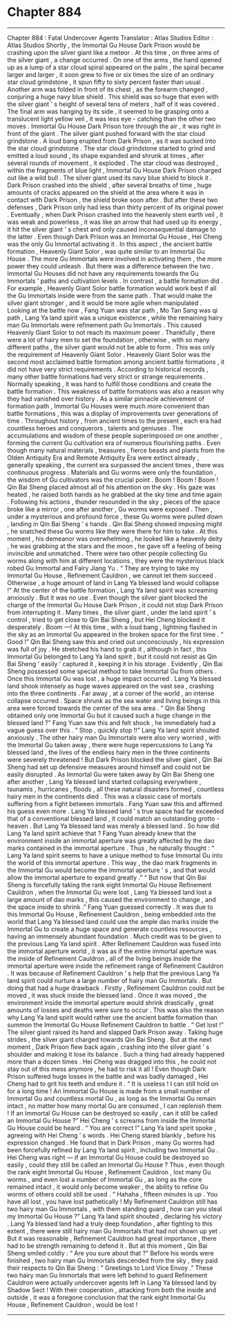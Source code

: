 
# Chapter 884


---

Chapter 884 : Fatal Undercover Agents
Translator :
Atlas Studios
Editor :
Atlas Studios
Shortly , the Immortal Gu House Dark Prison would be crashing upon the silver giant like a meteor .
At this time , on three arms of the silver giant , a change occurred .
On one of the arms , the hand opened up as a lump of a star cloud spiral appeared on the palm , the spiral became larger and larger , it soon grew to five or six times the size of an ordinary star cloud grindstone , it spun fifty to sixty percent faster than usual .
Another arm was folded in front of its chest , as the forearm changed , conjuring a huge navy blue shield .
This shield was so huge that even with the silver giant ’ s height of several tens of meters , half of it was covered .
The final arm was hanging by its side , it seemed to be grasping onto a translucent light yellow veil , it was less eye - catching than the other two moves .
Immortal Gu House Dark Prison tore through the air , it was right in front of the giant .
The silver giant pushed forward with the star cloud grindstone .
A loud bang erupted from Dark Prison , as it was sucked into the star cloud grindstone .
The star cloud grindstone started to grind and emitted a loud sound , its shape expanded and shrunk at times , after several rounds of movement , it exploded .
The star cloud was destroyed , within the fragments of blue light , Immortal Gu House Dark Prison charged out like a wild bull .
The silver giant used its navy blue shield to block it .
Dark Prison crashed into the shield , after several breaths of time , huge amounts of cracks appeared on the shield at the area where it was in contact with Dark Prison , the shield broke soon after .
But after these two defenses , Dark Prison only had less than thirty percent of its original power .
Eventually , when Dark Prison crashed into the heavenly stem earth veil , it was weak and powerless , it was like an arrow that had used up its energy , it hit the silver giant ’ s chest and only caused inconsequential damage to the latter .
Even though Dark Prison was an Immortal Gu House , Hei Cheng was the only Gu Immortal activating it .
In this aspect , the ancient battle formation , Heavenly Giant Solor , was quite similar to an Immortal Gu House .
The more Gu Immortals were involved in activating them , the more power they could unleash .
But there was a difference between the two .
Immortal Gu Houses did not have any requirements towards the Gu Immortals ’ paths and cultivation levels . In contrast , a battle formation did .
For example , Heavenly Giant Solor battle formation would work best if all the Gu Immortals inside were from the same path . That would make the silver giant stronger , and it would be more agile when manipulated .
Looking at the battle now , Fang Yuan was star path , Mo Tan Sang was qi path , Lang Ya land spirit was a unique existence , while the remaining hairy man Gu Immortals were refinement path Gu Immortals .
This caused Heavenly Giant Solor to not reach its maximum power . Thankfully , there were a lot of hairy men to set the foundation , otherwise , with so many different paths , the silver giant would not be able to form .
This was only the requirement of Heavenly Giant Solor .
Heavenly Giant Solor was the second most acclaimed battle formation among ancient battle formations , it did not have very strict requirements .
According to historical records , many other battle formations had very strict or strange requirements . Normally speaking , it was hard to fulfill those conditions and create the battle formation .
This weakness of battle formations was also a reason why they had vanished over history .
As a similar pinnacle achievement of formation path , Immortal Gu Houses were much more convenient than battle formations , this was a display of improvements over generations of time .
Throughout history , from ancient times to the present , each era had countless heroes and conquerors , talents and geniuses . The accumulations and wisdom of these people superimposed on one another , forming the current Gu cultivation era of numerous flourishing paths .
Even though many natural materials , treasures , fierce beasts and plants from the Olden Antiquity Era and Remote Antiquity Era were extinct already , generally speaking , the current era surpassed the ancient times , there was continuous progress .
Materials and Gu worms were only the foundation , the wisdom of Gu cultivators was the crucial point .
Boom ! Boom ! Boom !
Qin Bai Sheng placed almost all of his attention on the sky .
His gaze was heated , he raised both hands as he grabbed at the sky time and time again .
Following his actions , thunder resounded in the sky , pieces of the space broke like a mirror , one after another , Gu worms were exposed . Then , under a mysterious and profound force , these Gu worms were pulled down , landing in Qin Bai Sheng ’ s hands .
Qin Bai Sheng showed imposing might , he snatched these Gu worms like they were there for him to take .
At this moment , his demeanor was overwhelming , he looked like a heavenly deity , he was grabbing at the stars and the moon , he gave off a feeling of being invincible and unmatched .
There were two other people collecting Gu worms along with him at different locations , they were the mysterious black robed Gu Immortal and Fairy Jiang Yu .
“ They are trying to take my Immortal Gu House , Refinement Cauldron , we cannot let them succeed . Otherwise , a huge amount of land in Lang Ya blessed land would collapse !” At the center of the battle formation , Lang Ya land spirit was screaming anxiously .
But it was no use .
Even though the silver giant blocked the charge of the Immortal Gu House Dark Prison , it could not stop Dark Prison from interrupting it .
Many times , the silver giant , under the land spirit ’ s control , tried to get close to Qin Bai Sheng , but Hei Cheng blocked it desperately .
Boom —!
At this time , with a loud bang , lightning flashed in the sky as an Immortal Gu appeared in the broken space for the first time .
“ Good !” Qin Bai Sheng saw this and cried out unconsciously , his expression was full of joy .
He stretched his hand to grab it , although in fact , this Immortal Gu belonged to Lang Ya land spirit , but it could not resist as Qin Bai Sheng ‘ easily ’ captured it , keeping it in his storage .
Evidently , Qin Bai Sheng possessed some special method to take Immortal Gu from others .
Once this Immortal Gu was lost , a huge impact occurred .
Lang Ya blessed land shook intensely as huge waves appeared on the vast sea , crashing into the three continents .
Far away , at a corner of the world , an intense collapse occurred . Space shrunk as the sea water and living beings in this area were forced towards the center of the sea area .
“ Qin Bai Sheng obtained only one Immortal Gu but it caused such a huge change in the blessed land ?” Fang Yuan saw this and felt shock , he immediately had a vague guess over this .
“ Stop , quickly stop !!” Lang Ya land spirit shouted anxiously .
The other hairy man Gu Immortals were also very worried , with the Immortal Gu taken away , there were huge repercussions to Lang Ya blessed land , the lives of the endless hairy men in the three continents were severely threatened !
But Dark Prison blocked the silver giant , Qin Bai Sheng had set up defensive measures around himself and could not be easily disrupted .
As Immortal Gu were taken away by Qin Bai Sheng one after another , Lang Ya blessed land started collapsing everywhere , tsunamis , hurricanes , floods , all these natural disasters formed , countless hairy men in the continents died .
This was a classic case of mortals suffering from a fight between immortals .
Fang Yuan saw this and affirmed his guess even more .
Lang Ya blessed land ’ s true space had far exceeded that of a conventional blessed land , it could match an outstanding grotto - heaven . But Lang Ya blessed land was merely a blessed land .
So how did Lang Ya land spirit achieve that ?
Fang Yuan already knew that the environment inside an immortal aperture was greatly affected by the dao marks contained in the immortal aperture .
Thus , he naturally thought : “ Lang Ya land spirit seems to have a unique method to fuse Immortal Gu into the world of this immortal aperture . This way , the dao mark fragments in the Immortal Gu would become the immortal aperture ’ s , and that would allow the immortal aperture to expand greatly .”
“ But now that Qin Bai Sheng is forcefully taking the rank eight Immortal Gu House Refinement Cauldron , when the Immortal Gu were lost , Lang Ya blessed land lost a large amount of dao marks , this caused the environment to change , and the space inside to shrink .”
Fang Yuan guessed correctly .
It was due to this Immortal Gu House , Refinement Cauldron , being embedded into the world that Lang Ya blessed land could use the ample dao marks inside the Immortal Gu to create a huge space and generate countless resources , having an immensely abundant foundation .
Much credit was to be given to the previous Lang Ya land spirit .
After Refinement Cauldron was fused into the immortal aperture world , it was as if the entire immortal aperture was the inside of Refinement Cauldron , all of the living beings inside the immortal aperture were inside the refinement range of Refinement Cauldron .
It was because of Refinement Cauldron ’ s help that the previous Lang Ya land spirit could nurture a large number of hairy man Gu Immortals .
But doing that had a huge drawback .
Firstly , Refinement Cauldron could not be moved , it was stuck inside the blessed land .
Once it was moved , the environment inside the immortal aperture would shrink drastically , great amounts of losses and deaths were sure to occur .
This was also the reason why Lang Ya land spirit would rather use the ancient battle formation than summon the Immortal Gu House Refinement Cauldron to battle .
“ Get lost !” The silver giant raised its hand and slapped Dark Prison away .
Taking huge strides , the silver giant charged towards Qin Bai Sheng .
But at the next moment , Dark Prison flew back again , crashing into the silver giant ’ s shoulder and making it lose its balance .
Such a thing had already happened more than a dozen times .
Hei Cheng was dragged into this , he could not stay out of this mess anymore , he had to risk it all !
Even though Dark Prison suffered huge losses in the battle and was badly damaged , Hei Cheng had to grit his teeth and endure it .
“ It is useless ! I can still hold on for a long time ! An Immortal Gu House is made from a small number of Immortal Gu and countless mortal Gu , as long as the Immortal Gu remain intact , no matter how many mortal Gu are consumed , I can replenish them ! If an Immortal Gu House can be destroyed so easily , can it still be called an Immortal Gu House ?” Hei Cheng ’ s screams from inside the Immortal Gu House could be heard .
“ You are correct !” Lang Ya land spirit spoke , agreeing with Hei Cheng ’ s words .
Hei Cheng stared blankly , before his expression changed .
He found that in Dark Prison , many Gu worms had been forcefully refined by Lang Ya land spirit , including two Immortal Gu .
Hei Cheng was right — if an Immortal Gu House could be destroyed so easily , could they still be called an Immortal Gu House ?
Thus , even though the rank eight Immortal Gu House , Refinement Cauldron , lost many Gu worms , and even lost a number of Immortal Gu , as long as the core remained intact , it would only become weaker , the ability to refine Gu worms of others could still be used .
“ Hahaha , fifteen minutes is up . You have all lost , you have lost pathetically ! My Refinement Cauldron still has two hairy man Gu Immortals , with them standing guard , how can you steal my Immortal Gu House ?” Lang Ya land spirit shouted , declaring his victory .
Lang Ya blessed land had a truly deep foundation , after fighting to this extent , there were still hairy man Gu Immortals that had not shown up yet .
But it was reasonable , Refinement Cauldron had great importance , there had to be strength remaining to defend it .
But at this moment , Qin Bai Sheng smiled coldly : “ Are you sure about that ?”
Before his words were finished , two hairy man Gu Immortals descended from the sky , they paid their respects to Qin Bai Sheng : “ Greetings to Lord Vice Envoy .”
These two hairy man Gu Immortals that were left behind to guard Refinement Cauldron were actually undercover agents left in Lang Ya blessed land by Shadow Sect !
With their cooperation , attacking from both the inside and outside , it was a foregone conclusion that the rank eight Immortal Gu House , Refinement Cauldron , would be lost !

---

